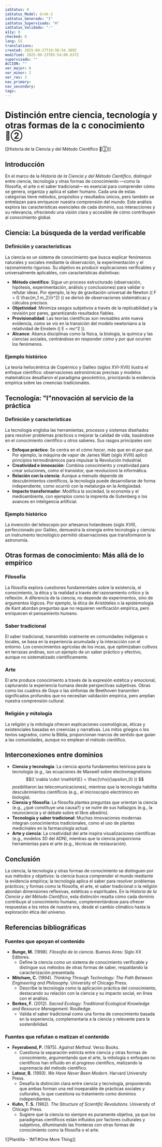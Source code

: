 ```yaml
---
iaStatus: 8
iaStatus_Model: Grok-3
iaStatus_Generado: "I"
iaStatus_Supervisado: "H"
iaStatus_Validado: "-"
a11y: 0
checked: 0
lang: ES
translations: 
created: 2025-04-27T19:50:54.389Z
modified: 2025-09-23T05:54:00.637Z
supervisado: ""
ACCION: ""
ver_major: 0
ver_minor: 2
ver_rev: 3
nav_primary: 
nav_secondary: 
tags:
---
```

# Distinción entre ciencia, tecnología y otras formas de la c conocimiento  🔴②

[[Historia de la Ciencia y del Método Científico 🔴②]]

## Introducción

En el marco de la _Historia de la Ciencia y del Método Científico_, distinguir entre ciencia, tecnología y otras formas de conocimiento —como la filosofía, el arte o el saber tradicional— es esencial para comprender cómo se genera, organiza y aplica el saber humano. Cada una de estas categorías tiene métodos, propósitos y resultados únicos, pero también se entrelazan para enriquecer nuestra comprensión del mundo. Este análisis explora las características esenciales de cada dominio, sus interacciones y su relevancia, ofreciendo una visión clara y accesible de cómo contribuyen al conocimiento global.

## Ciencia: La búsqueda de la verdad verificable

### Definición y características

La ciencia es un sistema de conocimiento que busca explicar fenómenos naturales y sociales mediante la observación, la experimentación y el razonamiento riguroso. Su objetivo es producir explicaciones verificables y universalmente aplicables, con características distintivas:

- **Método científico**: Sigue un proceso estructurado (observación, hipótesis, experimentación, análisis y conclusiones) para validar o refutar ideas. Por ejemplo, la ley de gravitación universal de Newton (( F = G \frac{m_1 m_2}{r^2} )) se derivó de observaciones sistemáticas y cálculos precisos.
- **Objetividad**: Minimiza sesgos subjetivos a través de la replicabilidad y la revisión por pares, garantizando resultados fiables.
- **Provisionalidad**: Las teorías científicas son revisables ante nueva evidencia, como se vio en la transición del modelo newtoniano a la relatividad de Einstein (( E = mc^2 )).
- **Alcance**: Abarca disciplinas como la física, la biología, la química y las ciencias sociales, centrándose en responder _cómo_ y _por qué_ ocurren los fenómenos.

### Ejemplo histórico

La teoría heliocéntrica de Copérnico y Galileo (siglos XVI-XVII) ilustra el enfoque científico: observaciones astronómicas precisas y modelos matemáticos desafiaron el paradigma geocéntrico, priorizando la evidencia empírica sobre las creencias tradicionales.

## Tecnología: "I"nnovación al servicio de la práctica

### Definición y características

La tecnología engloba las herramientas, procesos y sistemas diseñados para resolver problemas prácticos o mejorar la calidad de vida, basándose en el conocimiento científico u otros saberes. Sus rasgos principales son:

- **Enfoque práctico**: Se centra en el _cómo hacer_, más que en el _por qué_. Por ejemplo, la máquina de vapor de James Watt (siglo XVIII) aplicó principios termodinámicos para impulsar la Revolución Industrial.
- **Creatividad e innovación**: Combina conocimiento y creatividad para crear soluciones, como el transistor, que revolucionó la informática.
- **Relación con la ciencia**: Aunque a menudo depende de descubrimientos científicos, la tecnología puede desarrollarse de forma independiente, como ocurrió con la metalurgia en la Antigüedad.
- **Impacto transformador**: Modifica la sociedad, la economía y el medioambiente, con ejemplos como la imprenta de Gutenberg o los avances en inteligencia artificial.

### Ejemplo histórico

La invención del telescopio por artesanos holandeses (siglo XVII), perfeccionado por Galileo, demuestra la sinergia entre tecnología y ciencia: un instrumento tecnológico permitió observaciones que transformaron la astronomía.

## Otras formas de conocimiento: Más allá de lo empírico

### Filosofía

La filosofía explora cuestiones fundamentales sobre la existencia, el conocimiento, la ética y la realidad a través del razonamiento crítico y la reflexión. A diferencia de la ciencia, no depende de experimentos, sino de argumentos lógicos. Por ejemplo, la ética de Aristóteles o la epistemología de Kant abordan preguntas que no requieren verificación empírica, pero enriquecen el pensamiento humano.

### Saber tradicional

El saber tradicional, transmitido oralmente en comunidades indígenas o locales, se basa en la experiencia acumulada y la interacción con el entorno. Los conocimientos agrícolas de los incas, que optimizaban cultivos en terrazas andinas, son un ejemplo de un saber práctico y efectivo, aunque no sistematizado científicamente.

### Arte

El arte produce conocimiento a través de la expresión estética y emocional, capturando la experiencia humana desde perspectivas subjetivas. Obras como los cuadros de Goya o las sinfonías de Beethoven transmiten significados profundos que no necesitan validación empírica, pero amplían nuestra comprensión cultural.

### Religión y mitología

La religión y la mitología ofrecen explicaciones cosmológicas, éticas y existenciales basadas en creencias y narrativas. Los mitos griegos o los textos sagrados, como la Biblia, proporcionan marcos de sentido que guían a las comunidades, aunque no emplean el método científico.

## Interconexiones entre dominios

- **Ciencia y tecnología**: La ciencia aporta fundamentos teóricos para la tecnología (e.g., las ecuaciones de Maxwell sobre electromagnetismo $$(( \nabla \cdot \mathbf{E} = \frac{\rho}{\epsilon_0} )) $$posibilitaron las telecomunicaciones), mientras que la tecnología habilita descubrimientos científicos (e.g., el microscopio electrónico en biología).
- **Ciencia y filosofía**: La filosofía plantea preguntas que orientan la ciencia (e.g., ¿qué constituye una causa?) y se nutre de sus hallazgos (e.g., la neurociencia y el debate sobre el libre albedrío).
- **Tecnología y saber tradicional**: Muchas innovaciones modernas integran conocimientos tradicionales, como el uso de plantas medicinales en la farmacología actual.
- **Arte y ciencia**: La creatividad del arte inspira visualizaciones científicas (e.g., modelos 3D del ADN), mientras que la ciencia proporciona herramientas para el arte (e.g., técnicas de restauración).

## Conclusión

La ciencia, la tecnología y otras formas de conocimiento se distinguen por sus métodos y objetivos: la ciencia busca comprender el mundo mediante la evidencia empírica; la tecnología aplica el saber para resolver problemas prácticos; y formas como la filosofía, el arte, el saber tradicional o la religión abordan dimensiones reflexivas, estéticas o espirituales. En la _Historia de la Ciencia y del Método Científico_, esta distinción resalta cómo cada dominio contribuye al conocimiento humano, complementándose para ofrecer respuestas a los retos de nuestra era, desde el cambio climático hasta la exploración ética del universo.

## Referencias bibliográficas

### Fuentes que apoyan el contenido

- **Bunge, M.** (1998). _Filosofía de la ciencia_. Buenos Aires: Siglo XX Editores.
    - Define la ciencia como un sistema de conocimiento verificable y distingue sus métodos de otras formas de saber, respaldando la caracterización presentada.
- **Mitcham, C.** (1994). _Thinking Through Technology: The Path Between Engineering and Philosophy_. University of Chicago Press.
    - Describe la tecnología como la aplicación práctica del conocimiento, destacando su relación con la ciencia y su impacto social, en línea con el análisis.
- **Berkes, F.** (2012). _Sacred Ecology: Traditional Ecological Knowledge and Resource Management_. Routledge.
    - Valida el saber tradicional como una forma de conocimiento basada en la experiencia, complementaria a la ciencia y relevante para la sostenibilidad.

### Fuentes que refutan o matizan el contenido

- **Feyerabend, P.** (1975). _Against Method_. Verso Books.
    - Cuestiona la separación estricta entre ciencia y otras formas de conocimiento, argumentando que el arte, la mitología o enfoques no científicos han influido en el progreso científico, matizando la supremacía del método científico.
- **Latour, B.** (1993). _We Have Never Been Modern_. Harvard University Press.
    - Desafía la distinción clara entre ciencia y tecnología, proponiendo que ambas forman una red inseparable de prácticas sociales y culturales, lo que cuestiona su tratamiento como dominios independientes.
- **Kuhn, T. S.** (1962). _The Structure of Scientific Revolutions_. University of Chicago Press.
    - Sugiere que la ciencia no siempre es puramente objetiva, ya que los paradigmas científicos están influidos por factores culturales y subjetivos, difuminando las fronteras con otras formas de conocimiento como la filosofía o el arte.

![[Plantilla - 1MT#One More Thing]]
